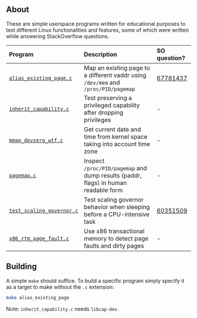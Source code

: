 ## About

These are simple userspace programs written for educational purposes to test
different Linux functionalities and features, some of which were written while
answering StackOverflow questions.

| Program                                              | Description                                                                        | SO question?                                             |
|:-----------------------------------------------------|:-----------------------------------------------------------------------------------|:---------------------------------------------------------|
| [`alias_existing_page.c`](alias_existing_page.c)     | Map an existing page to a different vaddr using `/dev/mem` and `/proc/PID/pagemap` | [67781437](https://stackoverflow.com/q/67781437/3889449) |
| [`inherit_capability.c`](inherit_capability.c)       | Test preserving a privileged capability after dropping privileges                  | -                                                        |
| [`mmap_devzero_wtf.c`](mmap_devzero_wtf.c)           | Get current date and time from kernel space taking into account time zone          | -                                                        |
| [`pagemap.c`](pagemap.c)                             | Inspect `/proc/PID/pagemap` and dump results (paddr, flags) in human readable form | -                                                        |
| [`test_scaling_governor.c`](test_scaling_governor.c) | Test scaling governor behavior when sleeping before a CPU-intensive task           | [60351509](https://stackoverflow.com/q/60351509/3889449) |
| [`x86_rtm_page_fault.c`](x86_rtm_page_fault.c)       | Use x86 transactional memory to detect page faults and dirty pages                 | -                                                        |

## Building

A simple `make` should suffice. To build a specific program simply specify it as
a target to make without the `.c` extension:

```bash
make alias_existing_page
```

Note: `inherit_capability.c` needs `libcap-dev`.
